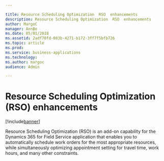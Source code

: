 ```yaml
---

title: Resource Scheduling Optimization  RSO  enhancements
description: Resource Scheduling Optimization  RSO  enhancements
author: MargoC
manager: AnnBe
ms.date: 05/01/2018
ms.assetid: 2adf70fd-083b-4271-b172-3ff7f5bfb726
ms.topic: article
ms.prod: 
ms.service: business-applications
ms.technology: 
ms.author: margoc
audience: Admin

---
```

#  Resource Scheduling Optimization (RSO) enhancements 




[!include[banner](../../includes/banner.md)]

Resource Scheduling Optimization (RSO) is an add-on capability for the Dynamics
365 for Field Service application that enables you to automatically schedule
work orders for the most appropriate resources, while simultaneously optimizing
appointment setting for travel time, work hours, and many other constraints.

